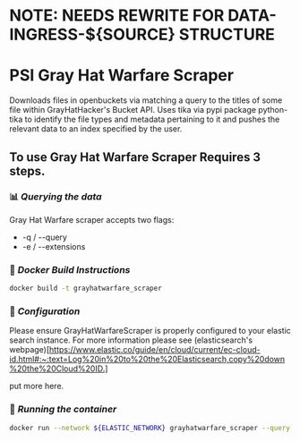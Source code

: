 # NOTE: NEEDS REWRITE FOR DATA-INGRESS-${SOURCE} STRUCTURE
# PSI Gray Hat Warfare Scraper
Downloads files in openbuckets via matching a query to the titles of some file within GrayHatHacker's Bucket API. Uses tika via pypi package python-tika to identify the file types and metadata pertaining to it and pushes the relevant data to an index specified by the user. 

## To use Gray Hat Warfare Scraper Requires 3 steps.

### :bar_chart: _Querying the data_
Gray Hat Warfare scraper accepts two flags:
* -q / --query 
* -e / --extensions

### :nut_and_bolt: _Docker Build Instructions_
```sh
docker build -t grayhatwarfare_scraper
```
### :wrench: _Configuration_
Please ensure GrayHatWarfareScraper is properly configured to your elastic search instance. For more information please see (elasticsearch's webpage)[https://www.elastic.co/guide/en/cloud/current/ec-cloud-id.html#:~:text=Log%20in%20to%20the%20Elasticsearch,copy%20down%20the%20Cloud%20ID.]

put more here.

### :runner: _Running the container_
```sh
docker run --network ${ELASTIC_NETWORK} grayhatwarfare_scraper --query ${QUERY} --extensions ${EXTENSIONS}
```